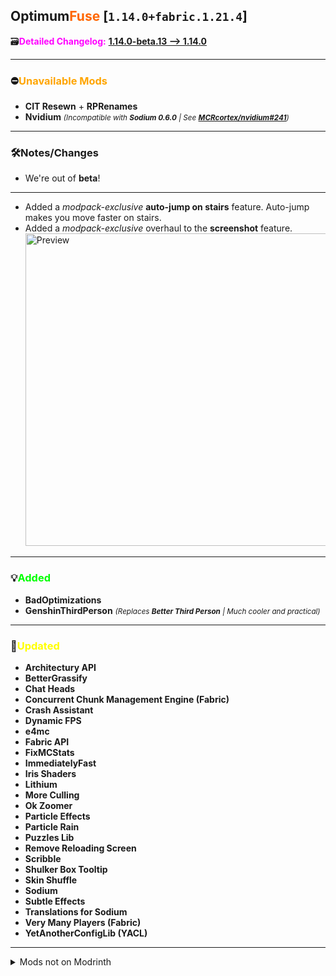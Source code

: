 ## Optimum<font color="#ff6600">Fuse</font> [`1.14.0+fabric.1.21.4`]

🗃️<font color="magenta">**Detailed Changelog:**</font> [**1.14.0-beta.13 --> 1.14.0**](https://github.com/UltimatChamp/optimum-fuse/compare/1.14.0-beta.13...1.14.0)

---

### ⛔<font color="orange">Unavailable Mods</font>

- **CIT Resewn** + **RPRenames**
- **Nvidium** _<small>(Incompatible with **Sodium 0.6.0** | See [**MCRcortex/nvidium#241**](https://github.com/MCRcortex/nvidium/issues/241))</small>_

---

### 🛠️Notes/Changes

- We're out of **beta**!

---

- Added a _modpack-exclusive_ **auto-jump on stairs** feature. Auto-jump makes you move faster on stairs.
- Added a _modpack-exclusive_ overhaul to the **screenshot** feature.<br />
  <img width="500px" alt="Preview" src="https://github.com/user-attachments/assets/90dfb601-2df5-4a5a-b5e1-8b377e2f93d1">

---

### 💡<font color="lime">Added</font>

- **BadOptimizations**
- **GenshinThirdPerson** _<small>(Replaces **Better Third Person** | Much cooler and practical)</small>_

---

### 🔄️<font color="yellow">Updated</font>

- **Architectury API**
- **BetterGrassify**
- **Chat Heads**
- **Concurrent Chunk Management Engine (Fabric)**
- **Crash Assistant**
- **Dynamic FPS**
- **e4mc**
- **Fabric API**
- **FixMCStats**
- **ImmediatelyFast**
- **Iris Shaders**
- **Lithium**
- **More Culling**
- **Ok Zoomer**
- **Particle Effects**
- **Particle Rain**
- **Puzzles Lib**
- **Remove Reloading Screen**
- **Scribble**
- **Shulker Box Tooltip**
- **Skin Shuffle**
- **Sodium**
- **Subtle Effects**
- **Translations for Sodium**
- **Very Many Players (Fabric)**
- **YetAnotherConfigLib (YACL)**

---

<details>
<summary>Mods not on Modrinth</summary>

- [**Animatica**](https://github.com/FoundationGames/Animatica/pull/64)
- [**OptiBoxes**](https://github.com/lowercasebtw/optiboxes)
</details>
